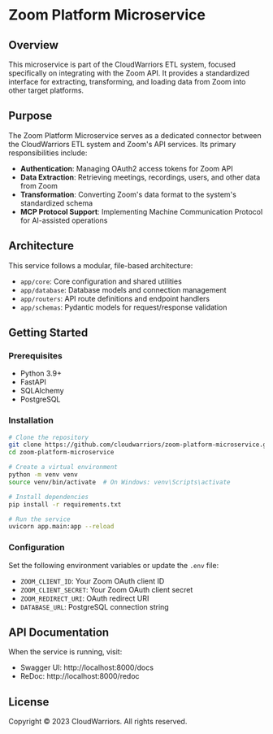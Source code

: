 # Zoom Platform Microservice

## Overview

This microservice is part of the CloudWarriors ETL system, focused specifically on integrating with the Zoom API. It provides a standardized interface for extracting, transforming, and loading data from Zoom into other target platforms.

## Purpose

The Zoom Platform Microservice serves as a dedicated connector between the CloudWarriors ETL system and Zoom's API services. Its primary responsibilities include:

- **Authentication**: Managing OAuth2 access tokens for Zoom API
- **Data Extraction**: Retrieving meetings, recordings, users, and other data from Zoom
- **Transformation**: Converting Zoom's data format to the system's standardized schema
- **MCP Protocol Support**: Implementing Machine Communication Protocol for AI-assisted operations

## Architecture

This service follows a modular, file-based architecture:

- `app/core`: Core configuration and shared utilities
- `app/database`: Database models and connection management
- `app/routers`: API route definitions and endpoint handlers
- `app/schemas`: Pydantic models for request/response validation

## Getting Started

### Prerequisites

- Python 3.9+
- FastAPI
- SQLAlchemy
- PostgreSQL

### Installation

```bash
# Clone the repository
git clone https://github.com/cloudwarriors/zoom-platform-microservice.git
cd zoom-platform-microservice

# Create a virtual environment
python -m venv venv
source venv/bin/activate  # On Windows: venv\Scripts\activate

# Install dependencies
pip install -r requirements.txt

# Run the service
uvicorn app.main:app --reload
```

### Configuration

Set the following environment variables or update the `.env` file:

- `ZOOM_CLIENT_ID`: Your Zoom OAuth client ID
- `ZOOM_CLIENT_SECRET`: Your Zoom OAuth client secret
- `ZOOM_REDIRECT_URI`: OAuth redirect URI
- `DATABASE_URL`: PostgreSQL connection string

## API Documentation

When the service is running, visit:
- Swagger UI: http://localhost:8000/docs
- ReDoc: http://localhost:8000/redoc

## License

Copyright © 2023 CloudWarriors. All rights reserved.